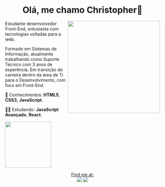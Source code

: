 <h1 align="center"> Olá, me chamo Christopher👋</h1>

<img src="https://media.giphy.com/media/JSXlcb2U0czPcBHL2k/giphy.gif" align="right" min-width="500px" max-width="550px" width="300px">

<p align="left"> 
    Estudante desenvolvedor Front-End, entusiasta com tecnologias voltadas para a web.
    </p>
<p align="left">
    Formado em Sistemas de Informação, atualmente trabalhando como Suporte Técnico com 3 anos de experência. Em transição de carreira dentro da área de TI para o Desenvolvimento, com foco em Front-End.
    
<p align="left">
  🚀 Conhecimentos: <strong>HTML5</strong>, <strong>CSS3</strong>, <strong>JavaScript</strong>.
  
<p align="left">
  👨‍💻 Estudando: <strong>JavaScript Avançado</strong>, <strong>React</strong>.
    
<div>
<a href="https://github.com/ferreirachristopher">
<img height="150em" src="https://github-readme-stats.vercel.app/api?username=ferreirachristopher&show_icons=true&theme=tokyonight&include_all_commits=true&count_private=true"/>
</div>


  
  <p align="center"> 
       Find me at:
      <br>
  <a href="mailto:christopherfsilva25@gmail.com" target="_blank"><img src="https://img.shields.io/badge/Gmail-D14836?style=for-the-badge&logo=gmail&logoColor=white"></a>
  <a href="https://www.linkedin.com/in/christophersilva1/" target="_blank"><img src="https://img.shields.io/badge/LinkedIn-0077B5?style=for-the-badge&logo=linkedin&logoColor=white"></a>
  </p>
   
   
  
   
    
